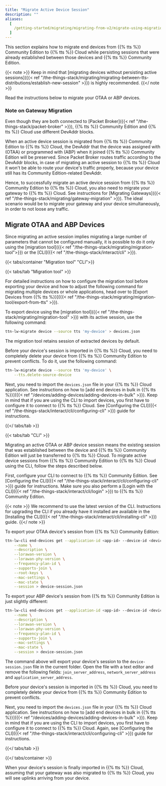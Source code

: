 ```yaml
---
title: "Migrate Active Device Session"
description: ""
aliases:
  [
    /getting-started/migrating/migrating-from-v2/migrate-using-migration-tool/migrate-active-session,
  ]
---
```


This section explains how to migrate end devices from {{% tts %}} Community Edition to {{% tts %}} Cloud while persisting sessions that were already established between those devices and {{% tts %}} Community Edition.

<!--more-->

{{< note >}} Keep in mind that [migrating devices without persisting active sessions]({{< ref "/the-things-stack/migrating/migrating-between-tts-distributions/establish-new-session" >}}) is highly recommended. {{</ note >}}

Read the instructions below to migrate your OTAA or ABP devices.

### Note on Gateway Migration

Even though they are both connected to [Packet Broker]({{< ref "/the-things-stack/packet-broker" >}}), {{% tts %}} Community Edition and {{% tts %}} Cloud use different DevAddr blocks.

When an active device session is migrated from {{% tts %}} Community Edition to {{% tts %}} Cloud, the DevAddr that the device was assigned with (OTAA) or programmed with (ABP) when it joined {{% tts %}} Community Edition will be preserved. Since Packet Broker routes traffic according to the DevAddr blocks, in case of migrating an active session to {{% tts %}} Cloud it won't be able to route your device's traffic properly, because your device still has its Community Edition-related DevAddr.

Hence, to successfully migrate an active device session from {{% tts %}} Community Edition to {{% tts %}} Cloud, you also need to migrate your gateway to {{% tts %}} Cloud. See instructions for [Migrating Gateways]({{< ref "/the-things-stack/migrating/gateway-migration" >}}). The ideal scenario would be to migrate your gateway and your device simultaneously, in order to not loose any traffic.

## Migrate OTAA and ABP Devices

Since migrating an active session implies migrating a large number of parameters that cannot be configured manually, it is possible to do it only using the [migration tool]({{< ref "/the-things-stack/migrating/migration-tool">}}) or the [CLI]({{< ref "/the-things-stack/interact/cli" >}}).

{{< tabs/container "Migration tool" "CLI">}}

{{< tabs/tab "Migration tool" >}}

For detailed instructions on how to configure the migration tool before exporting your device and how to adjust the following command for migrating multiple devices or whole applications, head over to [Export Devices from {{% tts %}}]({{< ref "/the-things-stack/migrating/migration-tool/export-from-tts" >}}).

To export device using the [migration tool]({{< ref "/the-things-stack/migrating/migration-tool" >}}) with its active session, use the following command:

```bash
ttn-lw-migrate device --source tts 'my-device' > devices.json
```

The migration tool retains session of extracted devices by default.

Before your device's session is imported in {{% tts %}} Cloud, you need to completely delete your device from {{% tts %}} Community Edition to prevent conflicts. To do it, use the following command:

```bash
ttn-lw-migrate device --source tts 'my-device' \
    --tts.delete-source-device
```

Next, you need to import the `devices.json` file in your {{% tts %}} Cloud application. See instructions on how to [add end devices in bulk in {{% tts %}}]({{< ref "/devices/adding-devices/adding-devices-in-bulk" >}}). Keep in mind that if you are using the CLI to import devices, you first have to configure it to connect to {{% tts %}} Cloud. See [Configuring the CLI]({{< ref "/the-things-stack/interact/cli/configuring-cli" >}}) guide for instructions.

{{</ tabs/tab >}}

{{< tabs/tab "CLI" >}}

Migrating an active OTAA or ABP device session means the existing session that was established between the device and {{% tts %}} Community Edition will just be transferred to {{% tts %}} Cloud. To migrate active device sessions from {{% tts %}} Community Edition to {{% tts %}} Cloud using the CLI, follow the steps described below.

First, configure your CLI to connect to {{% tts %}} Community Edition. See [Configuring the CLI]({{< ref "/the-things-stack/interact/cli/configuring-cli" >}}) guide for instructions. Make sure you also perform a [Login with the CLI]({{< ref "/the-things-stack/interact/cli/login" >}}) to {{% tts %}} Community Edition.

{{< note >}} We recommend to use the latest version of the CLI. Instructions for upgrading the CLI if you already have it installed are available in the [Installing the CLI]({{< ref "/the-things-stack/interact/cli/installing-cli" >}}) guide. {{</ note >}}

To export your OTAA device's session from {{% tts %}} Community Edition:

```bash
ttn-lw-cli end-devices get --application-id <app-id> --device-id <device-id> \
    --name \
    --description \
    --lorawan-version \
    --lorawan-phy-version \
    --frequency-plan-id \
    --supports-join \
    --root-keys \
    --mac-settings \
    --mac-state \
    --session > device-session.json
```

To export your ABP device's session from {{% tts %}} Community Edition is just slightly different:

```bash
ttn-lw-cli end-devices get --application-id <app-id> --device-id <device-id> \
    --name \
    --description \
    --lorawan-version \
    --lorawan-phy-version \
    --frequency-plan-id \
    --supports-join \
    --mac-settings \
    --mac-state \
    --session > device-session.json
```

The command above will export your device's session to the `device-session.json` file in the current folder. Open the file with a text editor and remove the following fields: `join_server_address`, `network_server_address` and `application_server_address`.

Before your device's session is imported in {{% tts %}} Cloud, you need to completely delete your device from {{% tts %}} Community Edition to prevent conflicts.

Next, you need to import the `devices.json` file in your {{% tts %}} Cloud application. See instructions on how to [add end devices in bulk in {{% tts %}}]({{< ref "/devices/adding-devices/adding-devices-in-bulk" >}}). Keep in mind that if you are using the CLI to import devices, you first have to configure it to connect to {{% tts %}} Cloud. Again, see [Configuring the CLI]({{< ref "/the-things-stack/interact/cli/configuring-cli" >}}) guide for instructions.

{{</ tabs/tab >}}

{{</ tabs/container >}}

When your device's session is finally imported in {{% tts %}} Cloud, assuming that your gateway was also migrated to {{% tts %}} Cloud, you will see uplinks arriving from your device.
